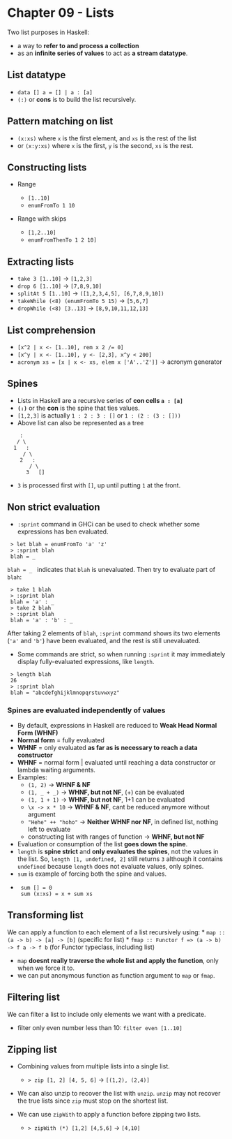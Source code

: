 # Chapter 09 - Lists

Two list purposes in Haskell:

* a way to **refer to and process a collection**
* as an **infinite series of values** to act as **a stream datatype**.

## List datatype

* `data [] a = [] | a : [a]`
* `(:)` or **cons** is to build the list recursively.

## Pattern matching on list

* `(x:xs)` where `x` is the first element, and `xs` is the rest of the list
* or `(x:y:xs)` where `x` is the first, `y` is the second, `xs` is the rest.

## Constructing lists

* Range
    * `[1..10]`
    * `enumFromTo 1 10`

* Range with skips
    * `[1,2..10]`
    * `enumFromThenTo 1 2 10]`

## Extracting lists

* `take 3 [1..10]` -> `[1,2,3]`
* `drop 6 [1..10]` -> `[7,8,9,10]`
* `splitAt 5 [1..10]` -> `([1,2,3,4,5], [6,7,8,9,10])`
* `takeWhile (<8) (enumFromTo 5 15)` -> `[5,6,7]`
* `dropWhile (<8) [3..13]` -> `[8,9,10,11,12,13]`

## List comprehension

* `[x^2 | x <- [1..10], rem x 2 /= 0]`
* `[x^y | x <- [1..10], y <- [2,3], x^y < 200]`
* `acronym xs = [x | x <- xs, elem x ['A'..'Z']]` -> acronym generator

## Spines

* Lists in Haskell are a recursive series of **con cells `a : [a]`**
* **`(:)`** or the **con** is the spine that ties values.
* `[1,2,3]` is actually `1 : 2 : 3 : []` or `1 : (2 : (3 : []))`
* Above list can also be represented as a tree

```
    :
   / \
  1   :
     / \
    2   :
       / \
      3   []
```

* `3` is processed first with `[]`, up until putting `1` at the front.

## Non strict evaluation

* `:sprint` command in GHCi can be used to check whether some expressions has
  ben evaluated.

```
 > let blah = enumFromTo 'a' 'z'
 > :sprint blah
 blah = _
```

`blah = _ ` indicates that `blah` is unevaluated. Then try to evaluate part of
`blah`:

```
 > take 1 blah
 > :sprint blah
 blah = 'a' : _
 > take 2 blah
 > :sprint blah
 blah = 'a' : 'b' : _
```

After taking 2 elements of `blah`, `:sprint` command shows its two elements
(`'a'` and `'b'`) have been evaluated, and the rest is still unevaluated.

* Some commands are strict, so when running `:sprint` it may immediately display fully-evaluated expressions, like `length`. 

```
 > length blah
 26
 > :sprint blah
 blah = "abcdefghijklmnopqrstuvwxyz"
```

### Spines are evaluated independently of values

* By default, expressions in Haskell are reduced to **Weak Head Normal Form
  (WHNF)**
* **Normal form** = fully evaluated
* **WHNF** = only evaluated **as far as is necessary to reach a data
  constructor**
* **WHNF** = normal form | evaluated until reaching a data constructor or
  lambda waiting arguments.
* Examples:
    * `(1, 2)` -> **WHNF & NF**
    * `(1, _ + _)` -> **WHNF, but not NF**, (+) can be evaluated
    * `(1, 1 + 1)` -> **WHNF, but not NF**, 1+1 can be evaluated
    * `\x -> x * 10` -> **WHNF & NF**, cant be reduced anymore without argument
    * `"Hehe" ++ "hoho"` -> **Neither WHNF nor NF**, in defined list, nothing left to evaluate
    * constructing list with ranges of function -> **WHNF, but not NF**
* Evaluation or consumption of the list **goes down the spine**.
* `length` is **spine strict** and **only evaluates the spines**, not the
  values in the list. So, `length [1, undefined, 2]` still returns `3` although
it contains `undefined` because `length` does not evaluate values, only spines.
* `sum` is example of forcing both the spine and values.
* ```
   sum [] = 0
   sum (x:xs) = x + sum xs
  ```

## Transforming list

We can apply a function to each element of a list recursively using:
    * `map :: (a -> b) -> [a] -> [b]` (specific for list)
    * `fmap :: Functor f => (a -> b) -> f a -> f b` (for Functor typeclass, including list)

* `map` **doesnt really traverse the whole list and apply the function**, only
  when we force it to.
* we can put anonymous function as function argument to `map` or `fmap`. 

## Filtering list

We can filter a list to include only elements we want with a predicate.

* filter only even number less than 10: `filter even [1..10]`

## Zipping list

* Combining values from multiple lists into a single list.
    * `> zip [1, 2] [4, 5, 6]` -> `[(1,2), (2,4)]`

* We can also unzip to recover the list with `unzip`. `unzip` may not recover the true lists since `zip` must stop on the shortest list.

* We can use `zipWith` to apply a function before zipping two lists.
    * `> zipWith (*) [1,2] [4,5,6]` -> `[4,10]`

